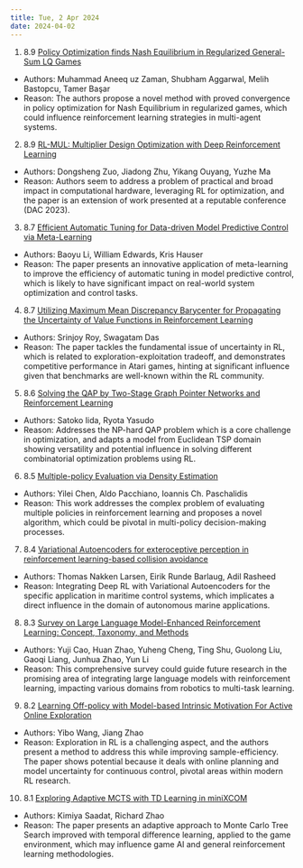```yaml
---
title: Tue, 2 Apr 2024
date: 2024-04-02
---
```

1. 8.9 [Policy Optimization finds Nash Equilibrium in Regularized General-Sum LQ Games](https://arxiv.org/abs/2404.00045)
* Authors: Muhammad Aneeq uz Zaman, Shubham Aggarwal, Melih Bastopcu, Tamer Başar
* Reason: The authors propose a novel method with proved convergence in policy optimization for Nash Equilibrium in regularized games, which could influence reinforcement learning strategies in multi-agent systems.

2. 8.9 [RL-MUL: Multiplier Design Optimization with Deep Reinforcement Learning](https://arxiv.org/abs/2404.00639)
* Authors: Dongsheng Zuo, Jiadong Zhu, Yikang Ouyang, Yuzhe Ma
* Reason: Authors seem to address a problem of practical and broad impact in computational hardware, leveraging RL for optimization, and the paper is an extension of work presented at a reputable conference (DAC 2023).

3. 8.7 [Efficient Automatic Tuning for Data-driven Model Predictive Control via Meta-Learning](https://arxiv.org/abs/2404.00232)
* Authors: Baoyu Li, William Edwards, Kris Hauser
* Reason: The paper presents an innovative application of meta-learning to improve the efficiency of automatic tuning in model predictive control, which is likely to have significant impact on real-world system optimization and control tasks.

4. 8.7 [Utilizing Maximum Mean Discrepancy Barycenter for Propagating the Uncertainty of Value Functions in Reinforcement Learning](https://arxiv.org/abs/2404.00686)
* Authors: Srinjoy Roy, Swagatam Das
* Reason: The paper tackles the fundamental issue of uncertainty in RL, which is related to exploration-exploitation tradeoff, and demonstrates competitive performance in Atari games, hinting at significant influence given that benchmarks are well-known within the RL community.

5. 8.6 [Solving the QAP by Two-Stage Graph Pointer Networks and Reinforcement Learning](https://arxiv.org/abs/2404.00539)
* Authors: Satoko Iida, Ryota Yasudo
* Reason: Addresses the NP-hard QAP problem which is a core challenge in optimization, and adapts a model from Euclidean TSP domain showing versatility and potential influence in solving different combinatorial optimization problems using RL.

6. 8.5 [Multiple-policy Evaluation via Density Estimation](https://arxiv.org/abs/2404.00195)
* Authors: Yilei Chen, Aldo Pacchiano, Ioannis Ch. Paschalidis
* Reason: This work addresses the complex problem of evaluating multiple policies in reinforcement learning and proposes a novel algorithm, which could be pivotal in multi-policy decision-making processes.

7. 8.4 [Variational Autoencoders for exteroceptive perception in reinforcement learning-based collision avoidance](https://arxiv.org/abs/2404.00623)
* Authors: Thomas Nakken Larsen, Eirik Runde Barlaug, Adil Rasheed
* Reason: Integrating Deep RL with Variational Autoencoders for the specific application in maritime control systems, which implicates a direct influence in the domain of autonomous marine applications.

8. 8.3 [Survey on Large Language Model-Enhanced Reinforcement Learning: Concept, Taxonomy, and Methods](https://arxiv.org/abs/2404.00282)
* Authors: Yuji Cao, Huan Zhao, Yuheng Cheng, Ting Shu, Guolong Liu, Gaoqi Liang, Junhua Zhao, Yun Li
* Reason: This comprehensive survey could guide future research in the promising area of integrating large language models with reinforcement learning, impacting various domains from robotics to multi-task learning.

9. 8.2 [Learning Off-policy with Model-based Intrinsic Motivation For Active Online Exploration](https://arxiv.org/abs/2404.00651)
* Authors: Yibo Wang, Jiang Zhao
* Reason: Exploration in RL is a challenging aspect, and the authors present a method to address this while improving sample-efficiency. The paper shows potential because it deals with online planning and model uncertainty for continuous control, pivotal areas within modern RL research.

10. 8.1 [Exploring Adaptive MCTS with TD Learning in miniXCOM](https://arxiv.org/abs/2210.05014)
* Authors: Kimiya Saadat, Richard Zhao
* Reason: The paper presents an adaptive approach to Monte Carlo Tree Search improved with temporal difference learning, applied to the game environment, which may influence game AI and general reinforcement learning methodologies.


